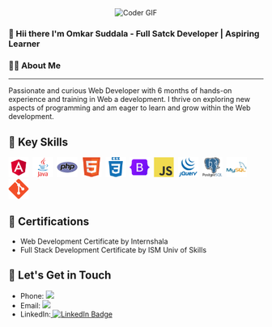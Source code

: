<div id="header" align="center">
 <img alt="Coder GIF"  height=250 width=350 src="https://images.squarespace-cdn.com/content/v1/5769fc401b631bab1addb2ab/1541580611624-TE64QGKRJG8SWAIUS7NS/ke17ZwdGBToddI8pDm48kPoswlzjSVMM-SxOp7CV59BZw-zPPgdn4jUwVcJE1ZvWQUxwkmyExglNqGp0IvTJZamWLI2zvYWH8K3-s_4yszcp2ryTI0HqTOaaUohrI8PI6FXy8c9PWtBlqAVlUS5izpdcIXDZqDYvprRqZ29Pw0o/coding-freak.gif" style="background-blend-mode: overlay;" />
</div>




###  👋 Hii there I'm Omkar Suddala - Full Satck Developer | Aspiring Learner

### 👨‍💻 About Me
------
Passionate and curious Web Developer with 6 months of hands-on experience and training in Web a development. I thrive on exploring new aspects of programming and am eager to learn and grow within the Web development.


🚀 Key Skills
------
<div>
  <img src="https://github.com/devicons/devicon/blob/master/icons/angular/angular-original.svg" title="Angular" alt="Angular" width="40" height="40"/>&nbsp;
  <img src="https://github.com/devicons/devicon/blob/master/icons/java/java-original-wordmark.svg" title="Java" alt="Java" width="40" height="40"/>&nbsp;
 <img src="https://github.com/devicons/devicon/blob/master/icons/php/php-original.svg" title="php" alt="php" width="40" height="40"/>&nbsp;
  <img src="https://github.com/devicons/devicon/blob/master/icons/html5/html5-original.svg" title="HTML5" alt="HTML" width="40" height="40"/>&nbsp;
  <img src="https://github.com/devicons/devicon/blob/master/icons/css3/css3-plain-wordmark.svg"  title="CSS3" alt="CSS" width="40" height="40"/>&nbsp;
  <img src="https://github.com/devicons/devicon/blob/master/icons/bootstrap/bootstrap-original.svg" title="bootstrap" alt="bootstrap" width="40" height="40"/>&nbsp;
  <img src="https://github.com/devicons/devicon/blob/master/icons/javascript/javascript-original.svg" title="JavaScript" alt="JavaScript" width="40" height="40"/>&nbsp;
  <img src="https://github.com/devicons/devicon/blob/master/icons/jquery/jquery-plain-wordmark.svg" title="jQuery" alt="jQuery" width="40" height="40"/>&nbsp;
  <img src="https://github.com/devicons/devicon/blob/master/icons/postgresql/postgresql-original-wordmark.svg" title="postgresql"  alt="postgresql" width="40" height="40"/>&nbsp;
  <img src="https://github.com/devicons/devicon/blob/master/icons/mysql/mysql-original-wordmark.svg" title="MySQL"  alt="MySQL" width="40" height="40"/>&nbsp;
  <img src="https://github.com/devicons/devicon/blob/master/icons/git/git-plain.svg" title="git" alt="git" width="40" height="40"/>&nbsp;

</div>

<!--## :fire: My Stats :

[![GitHub Streak](http://github-Omkar-royal.herokuapp.com?user=Omkar-royal&theme=dark&background=000000)](https://git.io/streak-stats)-->
<!--## :hammer_and_wrench: Languages and Tools
[![Top Langs](https://vercel.app/api/top-langs/?username=Omkar-royal&layout=compact&theme=vision-friendly-dark)](https://github.com/Omkar-royal/Omkar-royal)
![Top Languages](https://github-readme-stats.vercel.app/api/top-langs/?username=Omkar-royal)
-->
🚀 Certifications
------
- Web Development Certificate by Internshala
- Full Stack Development Certificate by ISM Univ of Skills

📧 Let's Get in Touch
------------------
- Phone: [![](https://img.shields.io/badge/-+918008457914-%23181717?style=flat-square&logo=mobile)](tel:+918008457914)
- Email: [![](https://img.shields.io/badge/-omkarsuddala8008@gmail.com-%23181717?style=flat-square&logo=gmail)](mailto:-omkarsuddala8008@gmail.com)
- LinkedIn:<a href="https://www.linkedin.com/in/suddala-omkar-403433207/" target="blank">
    <img src="https://img.shields.io/badge/LinkedIn-blue?style=for-the-badge&logo=linkedin&logoColor=white" alt="LinkedIn Badge"/>
  </a>
 


<!--
**Omkar-royal/Omkar-royal** is a ✨ _special_ ✨ repository because its `README.md` (this file) appears on your GitHub profile.

Here are some ideas to get you started:

- 🔭 I’m currently working on ...
- 🌱 I’m currently learning ...
- 👯 I’m looking to collaborate on ...
- 🤔 I’m looking for help with ...
- 💬 Ask me about ...
- 📫 How to reach me: ...
- 😄 Pronouns: ...
- ⚡ Fun fact: ...
-->
